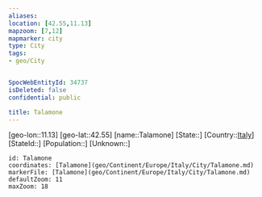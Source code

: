 ```yaml
---
aliases: 
location: [42.55,11.13]
mapzoom: [7,12] 
mapmarker: city 
type: City
tags:
- geo/City


SpocWebEntityId: 34737
isDeleted: false
confidential: public

title: Talamone
---
```

[geo-lon::11.13]
[geo-lat::42.55]
[name::Talamone]
[State::]
[Country::[Italy](geo/Continent/Europe/Italy.md)]
[StateId::]
[Population::]
[Unknown::]


```leaflet
id: Talamone
coordinates: [Talamone](geo/Continent/Europe/Italy/City/Talamone.md)
markerFile: [Talamone](geo/Continent/Europe/Italy/City/Talamone.md)
defaultZoom: 11 
maxZoom: 18
```


